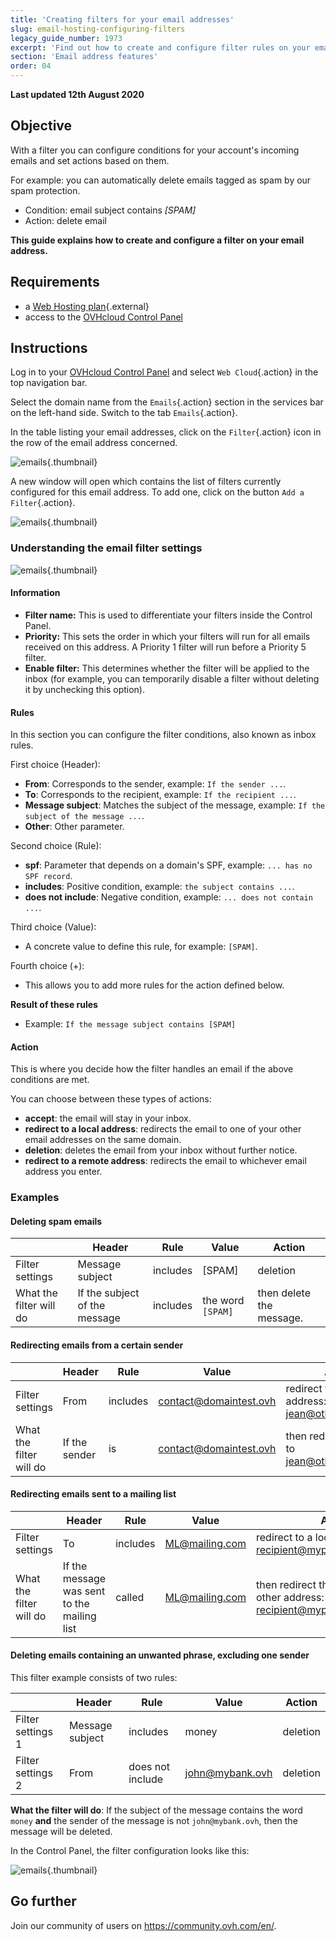 ```yaml
---
title: 'Creating filters for your email addresses'
slug: email-hosting-configuring-filters
legacy_guide_number: 1973
excerpt: 'Find out how to create and configure filter rules on your email address'
section: 'Email address features'
order: 04
---
```


**Last updated 12th August 2020**

## Objective

With a filter you can configure conditions for your account's incoming emails and set actions based on them.

For example: you can automatically delete emails tagged as spam by our spam protection.

- Condition: email subject contains *[SPAM]*
- Action: delete email

**This guide explains how to create and configure a filter on your email address.**


## Requirements

- a [Web Hosting plan](https://www.ovh.com.au/web-hosting/){.external} 
- access to the [OVHcloud Control Panel](https://ca.ovh.com/auth/?action=gotomanager&from=https://www.ovh.com.au/&ovhSubsidiary=au)


## Instructions

Log in to your [OVHcloud Control Panel](https://ca.ovh.com/auth/?action=gotomanager&from=https://www.ovh.com.au/&ovhSubsidiary=au) and select `Web Cloud`{.action} in the top navigation bar.

Select the domain name from the `Emails`{.action} section in the services bar on the left-hand side. Switch to the tab `Emails`{.action}.

In the table listing your email addresses, click on the `Filter`{.action} icon in the row of the email address concerned.

![emails](images/img_3239.jpg){.thumbnail}

A new window will open which contains the list of filters currently configured for this email address. To add one, click on the button `Add a Filter`{.action}.

![emails](images/img_3240.jpg){.thumbnail}

### Understanding the email filter settings

![emails](images/img_3241.jpg){.thumbnail}


#### Information

- **Filter name:** This is used to differentiate your filters inside the Control Panel.
- **Priority:** This sets the order in which your filters will run for all emails received on this address. A Priority 1 filter will run before a Priority 5 filter.
- **Enable filter:** This determines whether the filter will be applied to the inbox (for example, you can temporarily disable a filter without deleting it by unchecking this option).


#### Rules

In this section you can configure the filter conditions, also known as inbox rules.

First choice (Header):

- **From**: Corresponds to the sender, example: `If the sender ...`.
- **To**: Corresponds to the recipient, example: `If the recipient ...`.
- **Message subject**: Matches the subject of the message, example: `If the subject of the message ...`.
- **Other**: Other parameter.

Second choice (Rule):

- **spf**: Parameter that depends on a domain's SPF, example: `... has no SPF record`.
- **includes**: Positive condition, example: `the subject contains ...`.
- **does not include**: Negative condition, example: `... does not contain ...`.

Third choice (Value):

- A concrete value to define this rule, for example: `[SPAM]`.

Fourth choice (+):

- This allows you to add more rules for the action defined below.

**Result of these rules**

- Example: `If the message subject contains [SPAM]`


#### Action

This is where you decide how the filter handles an email if the above conditions are met.

You can choose between these types of actions:

- **accept**: the email will stay in your inbox.
- **redirect to a local address**: redirects the email to one of your other email addresses on the same domain.
- **deletion**: deletes the email from your inbox without further notice.
- **redirect to a remote address**: redirects the email to whichever email address you enter.


### Examples

#### Deleting spam emails

||Header|Rule|Value|Action|
|---|---|---|---|---|
|Filter settings|Message subject|includes|[SPAM]|deletion|
|What the filter will do|If the subject of the message|includes|the word `[SPAM]`|then delete the message.|


#### Redirecting emails from a certain sender

||Header|Rule|Value|Action|
|---|---|---|---|---|
|Filter settings|From|includes|contact@domaintest.ovh|redirect to a remote address: jean@otherdomain.ovh|
|What the filter will do|If the sender|is|contact@domaintest.ovh|then redirect the email to jean@otherdomain.ovh|


#### Redirecting emails sent to a mailing list

||Header|Rule|Value|Action|
|---|---|---|---|---|
|Filter settings|To|includes|ML@mailing.com|redirect to a local address: recipient@mypersonaldomain.ovh|
|What the filter will do|If the message was sent to the mailing list|called|ML@mailing.com|then redirect the message to my other address: recipient@mypersonaldomain.ovh|

<a name="MULTI"></a>

#### Deleting emails containing an unwanted phrase, excluding one sender 

This filter example consists of two rules:

||Header|Rule|Value|Action|
|---|---|---|---|---|
|Filter settings 1|Message subject|includes|money|deletion|
|Filter settings 2|From|does not include|john@mybank.ovh|deletion|

**What the filter will do**: If the subject of the message contains the word `money` **and** the sender of the message is not `john@mybank.ovh`, then the message will be deleted.

In the Control Panel, the filter configuration looks like this:

![emails](images/img_3242.jpg){.thumbnail}

## Go further

Join our community of users on <https://community.ovh.com/en/>.
